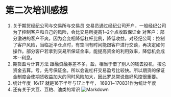 ﻿  # 第二次培训感想
1. 关于期货经纪公司与交易所与交易员
    交易员通过经纪公司开户，一般经纪公司为了控制客户和自己的风险，会比交易所提高1~2个点收取保证金
    对客户：部分激进的客户不爽，因为会变相降低杠杆比例，降低收益。对经纪公司：控制了客户风险，当临近平仓点时，有空间有时间能跟客户进行交谈，再决定如何操作。部分客户若拿到交易所保证金率，能提高资金的利用效率，降低机会成本--利息。
 2. 期货盈亏计算方法
跟融资融券差不多，盈，相当于借了别人的钱去投机，按总资金去算。亏，先亏保证金。所以会说杠杆交易盈亏比较快。所以期货的保证金制度会使期货收益加大的同时风险加大，因此罗总常说做好风控很重要。
 4. 统计年度
  16/17 就是16下半年与17上半年， 16901~170831作为统计年度
 3. 还有关于大豆、豆粕、油类的常识
  ![Markdown](http://i2.muimg.com/1949/dff37a38e44f6ac7.jpg)

